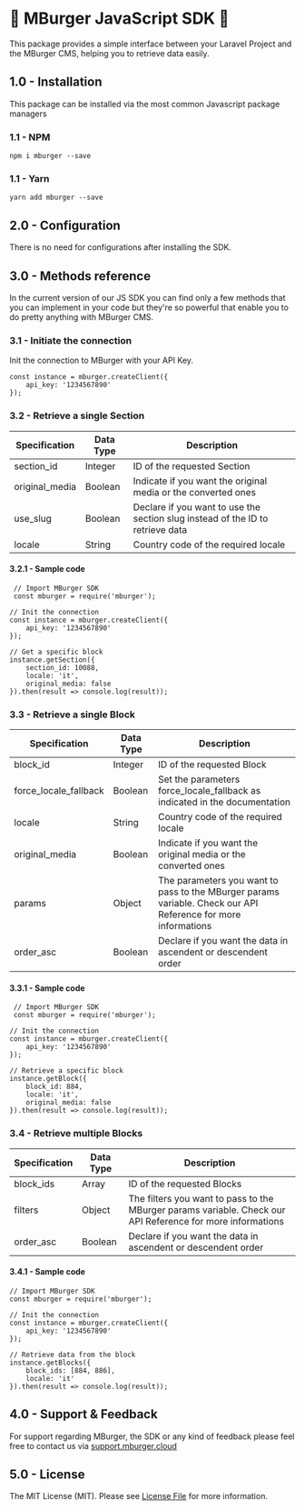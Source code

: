 # 🍔 MBurger JavaScript SDK 🍔

This package provides a simple interface between your Laravel Project and the MBurger CMS, helping you to retrieve data easily.

## 1.0 - Installation

This package can be installed via the most common Javascript package managers

### 1.1 - NPM 

    npm i mburger --save

### 1.1 - Yarn 

    yarn add mburger --save

## 2.0 - Configuration

There is no need for configurations after installing the SDK.

## 3.0 - Methods reference 

In the current version of our JS SDK you can find only a few methods that you can implement in your code but they're so powerful that enable you to do pretty anything with MBurger CMS.

### 3.1 - Initiate the connection

Init the connection to MBurger with your API Key.

    const instance = mburger.createClient({
        api_key: '1234567890'
    });


### 3.2 - Retrieve a single Section

| Specification | Data Type | Description |
|---|---|---|
| section_id | Integer | ID of the requested Section |
| original_media | Boolean | Indicate if you want the original media or the converted ones |
| use_slug | Boolean | Declare if you want to use the section slug instead of the ID to retrieve data |
| locale | String | Country code of the required locale |


#### 3.2.1 - Sample code

     // Import MBurger SDK
     const mburger = require('mburger');
     
    // Init the connection
    const instance = mburger.createClient({
        api_key: '1234567890'
    });

    // Get a specific block
    instance.getSection({
        section_id: 10088,
        locale: 'it',
        original_media: false
    }).then(result => console.log(result));

### 3.3 - Retrieve a single Block

| Specification | Data Type | Description |
|---|---|---|
| block_id | Integer | ID of the requested Block |
| force_locale_fallback | Boolean | Set the parameters force_locale_fallback as indicated in the documentation |
| locale | String | Country code of the required locale |
| original_media | Boolean | Indicate if you want the original media or the converted ones |
| params | Object | The parameters you want to pass to the MBurger params variable. Check our API Reference for more informations |
| order_asc | Boolean | Declare if you want the data in ascendent or descendent order |

#### 3.3.1 - Sample code

     // Import MBurger SDK
     const mburger = require('mburger');
     
    // Init the connection
    const instance = mburger.createClient({
        api_key: '1234567890'
    });

    // Retrieve a specific block
    instance.getBlock({
        block_id: 884,
        locale: 'it',
        original_media: false
    }).then(result => console.log(result));

### 3.4 - Retrieve multiple Blocks

| Specification | Data Type | Description |
|---|---|---|
| block_ids | Array | ID of the requested Blocks |
| filters | Object | The filters you want to pass to the MBurger params variable. Check our API Reference for more informations |
| order_asc | Boolean | Declare if you want the data in ascendent or descendent order |

#### 3.4.1 - Sample code

    // Import MBurger SDK
    const mburger = require('mburger');
    
    // Init the connection
    const instance = mburger.createClient({
        api_key: '1234567890'
    });
    
    // Retrieve data from the block
    instance.getBlocks({
        block_ids: [884, 886],
        locale: 'it'
    }).then(result => console.log(result));


## 4.0 - Support & Feedback

For support regarding MBurger, the SDK or any kind of feedback please feel free to contact us via  [support.mburger.cloud](http://support.mburger.cloud/)

## 5.0 - License
The MIT License (MIT). Please see [License File](./LICENSE) for more information.
